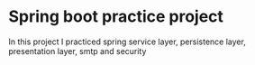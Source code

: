 # Spring boot practice project

In this project I practiced spring service layer, persistence layer, presentation layer, smtp and security

